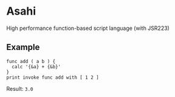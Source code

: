 # Asahi
High performance function-based script language (with JSR223)

## Example

```
func add ( a b ) {
  calc '{&a} + {&b}'
}
print invoke func add with [ 1 2 ]
```

Result: `3.0`
